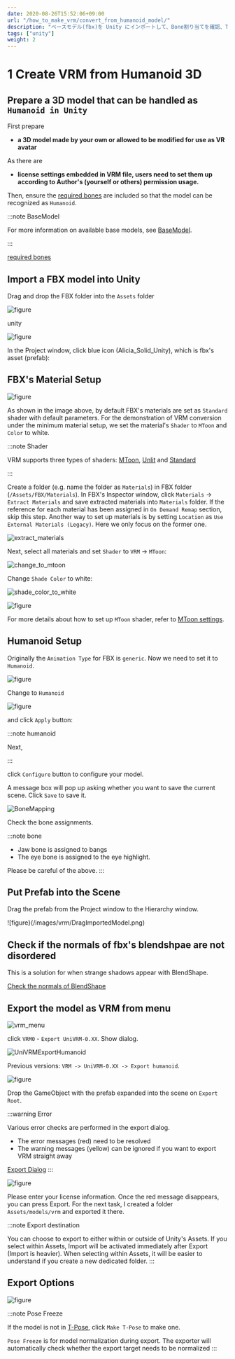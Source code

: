 ```yaml
---
date: 2020-08-26T15:52:06+09:00
url: "/how_to_make_vrm/convert_from_humanoid_model/"
description: "ベースモデル(fbx)を Unity にインポートして、Bone割り当てを確認、T-Pose にする、ライセンスを記述して出力(正規化)する"
tags: ["unity"]
weight: 2
---
```


# 1 Create VRM from Humanoid 3D

## Prepare a 3D model that can be handled as `Humanoid in Unity`

First prepare

* **a 3D model made by your own or allowed to be modified for use as VR avatar** 

As there are

* **license settings embedded in VRM file, users need to set them up according to Author's (yourself or others) permission usage.**

Then, ensure the [required bones](https://github.com/vrm-c/vrm-specification/blob/master/specification/0.0/README.md#defined-bones) are included so that the model can be recognized as `Humanoid`.

:::note BaseModel

For more information on available base models, see [BaseModel](/univrm/humanoid/base_model).

:::

[required bones](https://github.com/vrm-c/vrm-specification/blob/master/specification/0.0/README.ja.md#%E5%AE%9A%E7%BE%A9%E3%81%97%E3%81%A6%E3%81%84%E3%82%8B%E3%83%9C%E3%83%BC%E3%83%B3)

## Import a FBX model into Unity

Drag and drop the FBX folder into the `Assets` folder

![figure](/images/vrm/fbx_folder.jpg)

unity

![figure](/images/vrm/assets_fbx.jpg)

In the Project window, click blue icon (Alicia_Solid_Unity), which is fbx's asset (prefab):

## FBX's Material Setup

![figure](/images/vrm/fbx_default.jpg)

As shown in the image above, by default FBX's materials are set as `Standard` shader with default parameters. For the demonstration of VRM conversion under the minimum material setup, we set the material's `Shader` to `MToon` and `Color` to white.

:::note Shader

VRM supports three types of shaders: 
[MToon](/univrm/shaders/shader_mtoon), 
[Unlit](/univrm/shaders/univrm_unlit) and 
[Standard](/univrm/shaders/univrm_standard)

:::

Create a folder (e.g. name the folder as `Materials`) in FBX folder (`/Assets/FBX/Materials`). In FBX's Inspector window, click `Materials` -> `Extract Materials` and save extracted materials into `Materials` folder. If the reference for each material has been assigned in `On Demand Remap` section, skip this step. Another way to set up materials is by setting `Location` as `Use External Materials (Legacy)`. Here we only focus on the former one.

![extract_materials](/images/vrm/extract_materials.jpg)

Next, select all materials and set `Shader` to `VRM` -> `MToon`:

![change_to_mtoon](/images/vrm/change_to_mtoon.jpg)

Change `Shade Color` to white:

![shade_color_to_white](/images/vrm/shade_color_to_white.jpg)

![figure](/images/vrm/alicia_preview.jpg)

For more details about how to set up `MToon` shader, refer to [MToon settings](/univrm/shaders/shader_mtoon).

## Humanoid Setup

Originally the `Animation Type` for FBX is `generic`. Now we need to set it to `Humanoid`.

![figure](/images/vrm/rig_generic.jpg)

Change to `Humanoid`

![figure](/images/vrm/select_humanoid.jpg)

and click `Apply` button:

:::note humanoid

Next,

:::

click `Configure` button to configure your model. 

A message box will pop up asking whether you want to save the current scene. Click `Save` to save it.

![BoneMapping](/images/vrm/BoneMapping.png)

Check the bone assignments.

:::note bone

* Jaw bone is assigned to bangs
* The eye bone is assigned to the eye highlight.

Please be careful of the above.
:::

## Put Prefab into the Scene

Drag the prefab from the Project window to the Hierarchy window.

![figure}(/images/vrm/DragImportedModel.png)

## Check if the normals of fbx's blendshpae are not disordered

This is a solution for when strange shadows appear with BlendShape.

[Check the normals of BlendShape](/univrm/blendshape/check_blendshape_normal)

## Export the model as VRM from menu

![vrm_menu](/images/vrm/vrm_menu.jpg)

click `VRM0` - `Export UniVRM-0.XX`. Show dialog.

![UniVRMExportHumanoid](/images/vrm/UniVRMExportHumanoid.jpg)

Previous versions: `VRM -> UniVRM-0.XX -> Export humanoid`.

![figure](/images/vrm/export058_empty.jpg)

Drop the GameObject with the prefab expanded into the scene on `Export Root`.

:::warning Error

Various error checks are performed in the export dialog.
* The error messages (red) need to be resolved
* The warning messages (yellow) can be ignored if you want to export VRM straight away

[Export Dialog](/univrm/export/univrm_export)
:::

![figure](/images/vrm/export_dialog_title_version_author.jpg)

Please enter your license information. Once the red message disappears, you can press Export.
For the next task, I created a folder `Assets/models/vrm` and exported it there.

:::note Export destination

You can choose to export to either within or outside of Unity's Assets.
If you select within Assets, Import will be activated immediately after Export (Import is heavier).
When selecting within Assets, it will be easier to understand if you create a new dedicated folder.
:::

## Export Options

![figure](/images/vrm/export_options.jpg)

:::note Pose Freeze

If the model is not in [T-Pose](/univrm/humanoid/humanoid_overview), click `Make T-Pose` to make one.

`Pose Freeze` is for model normalization during export. The exporter will automatically check whether the export target needs to be normalized
:::
